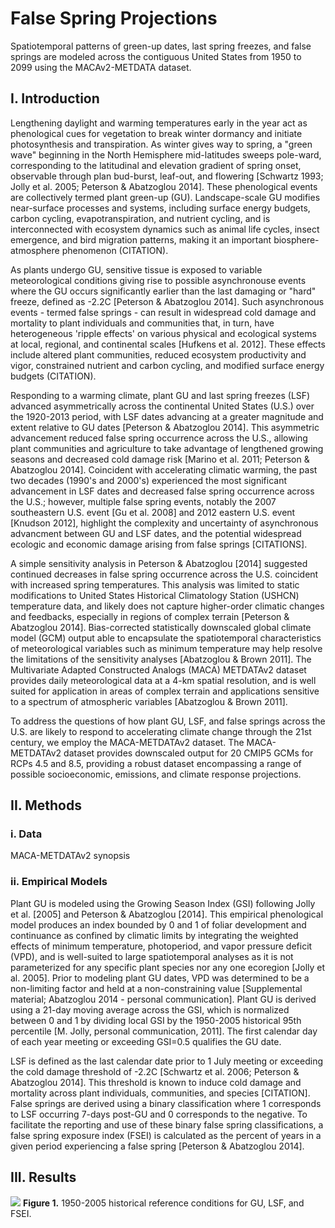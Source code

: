 # False Spring Projections

Spatiotemporal patterns of green-up dates, last spring freezes, and false springs are modeled across the contiguous United States from 1950 to 2099 using the MACAv2-METDATA dataset.

## I. Introduction
Lengthening daylight and warming temperatures early in the year act as phenological cues for vegetation to break winter dormancy and initiate photosynthesis and transpiration. As winter gives way to spring, a "green wave" beginning in the North Hemisphere mid-latitudes sweeps pole-ward, corresponding to the latitudinal and elevation gradient of spring onset, observable through plan bud-burst, leaf-out, and flowering [Schwartz 1993; Jolly et al. 2005; Peterson & Abatzoglou 2014]. These phenological events are collectively termed plant green-up (GU). Landscape-scale GU modifies near-surface processes and systems, including surface energy budgets, carbon cycling, evapotranspiration, and nutrient cycling, and is interconnected with ecosystem dynamics such as animal life cycles, insect emergence, and bird migration patterns, making it an important biosphere-atmosphere phenomenon (CITATION).

As plants undergo GU, sensitive tissue is exposed to variable meteorological conditions giving rise to possible asynchronouse events where the GU occurs significantly earlier than the last damaging or "hard" freeze, defined as -2.2C [Peterson & Abatzoglou 2014]. Such asynchronous events - termed false springs - can result in widespread cold damage and mortality to plant individuals and communities that, in turn, have heterogeneous 'ripple effects' on various physical and ecological systems at local, regional, and continental scales [Hufkens et al. 2012]. These effects include altered plant communities, reduced ecosystem productivity and vigor, constrained nutrient and carbon cycling, and modified surface energy budgets (CITATION). 

Responding to a warming climate, plant GU and last spring freezes (LSF) advanced asymmetrically across the continental United States (U.S.) over the 1920-2013 period, with LSF dates advancing at a greater magnitude and extent relative to GU dates [Peterson & Abatzoglou 2014]. This asymmetric advancement reduced false spring occurrence across the U.S., allowing plant communities and agriculture to take advantage of lengthened growing seasons and decreased cold damage risk [Marino et al. 2011; Peterson & Abatzoglou 2014]. Coincident with accelerating climatic warming, the past two decades (1990's and 2000's) experienced the most significant advancement in LSF dates and decreased false spring occurrence across the U.S.; however, multiple false spring events, notably the 2007 southeastern U.S. event [Gu et al. 2008] and 2012 eastern U.S. event [Knudson 2012], highlight the complexity and uncertainty of asynchronous advancment between GU and LSF dates, and the potential widespread ecologic and economic damage arising from false springs [CITATIONS].

A simple sensitivity analysis in Peterson & Abatzoglou [2014] suggested continued decreases in false spring occurrence across the U.S. coincident with increased spring temperatures. This analysis was limited to static modifications to United States Historical Climatology Station (USHCN) temperature data, and likely does not capture higher-order climatic changes and feedbacks, especially in regions of complex terrain [Peterson & Abatzoglou 2014]. Bias-corrected statistically downscaled global climate model (GCM) output able to encapsulate the spatiotemporal characteristics of meteorological variables such as minimum temperature may help resolve the limitations of the sensitivity analyses [Abatzoglou & Brown 2011]. The Multivariate Adapted Constructed Analogs (MACA) METDATAv2 dataset provides daily meteorological data at a 4-km spatial resolution, and is well suited for application in areas of complex terrain and applications sensitive to a spectrum of atmospheric variables [Abatzoglou & Brown 2011].

To address the questions of how plant GU, LSF, and false springs across the U.S. are likely to respond to accelerating climate change through the 21st century, we employ the MACA-METDATAv2 dataset. The MACA-METDATAv2 dataset provides downscaled output for 20 CMIP5 GCMs for RCPs 4.5 and 8.5, providing a robust dataset encompassing a range of possible socioeconomic, emissions, and climate response projections. 


## II. Methods
### i. Data
MACA-METDATAv2 synopsis

### ii. Empirical Models
Plant GU is modeled using the Growing Season Index (GSI) following Jolly et al. [2005] and Peterson & Abatzoglou [2014]. This empirical phenological model produces an index bounded by 0 and 1 of foliar development and continuance as confined by climatic limits by integrating the weighted effects of minimum temperature, photoperiod, and vapor pressure deficit (VPD), and is well-suited to large spatiotemporal analyses as it is not parameterized for any specific plant species nor any one ecoregion [Jolly et al. 2005]. Prior to modeling plant GU dates, VPD was determined to be a non-limiting factor and held at a non-constraining value [Supplemental material; Abatzoglou 2014 - personal communication]. Plant GU is derived using a 21-day moving average across the GSI, which is normalized between 0 and 1 by dividing local GSI by the 1950-2005 historical 95th percentile [M. Jolly, personal communication, 2011]. The first calendar day of each year meeting or exceeding GSI=0.5 qualifies the GU date.

LSF is defined as the last calendar date prior to 1 July meeting or exceeding the cold damage threshold of -2.2C [Schwartz et al. 2006; Peterson & Abatzoglou 2014]. This threshold is known to induce cold damage and mortality across plant individuals, communities, and species [CITATION]. False springs are derived using a binary classification where 1 corresponds to LSF occurring 7-days post-GU and 0 corresponds to the negative. To facilitate the reporting and use of these binary false spring classifications, a false spring exposure index (FSEI) is calculated as the percent of years in a given period experiencing a false spring [Peterson & Abatzoglou 2014].


## III. Results
![](~/Dropbox/Workspace/False_Springs_Projections/Figures/Figure1.png) 
**Figure 1.** 1950-2005 historical reference conditions for GU, LSF, and FSEI.





